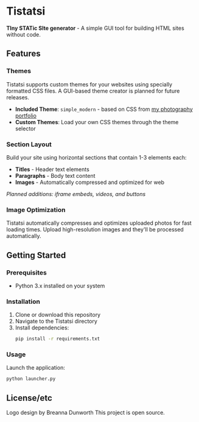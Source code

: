 # Tistatsi

**TIny STATic SIte generator** - A simple GUI tool for building HTML sites without code.

## Features

### Themes
Tistatsi supports custom themes for your websites using specially formatted CSS files. A GUI-based theme creator is planned for future releases.

- **Included Theme**: `simple_modern` - based on CSS from [my photography portfolio](https://squidud.github.io/Photography-Portfolio/)
- **Custom Themes**: Load your own CSS themes through the theme selector

### Section Layout
Build your site using horizontal sections that contain 1-3 elements each:

- **Titles** - Header text elements
- **Paragraphs** - Body text content  
- **Images** - Automatically compressed and optimized for web

*Planned additions: iframe embeds, videos, and buttons*

### Image Optimization
Tistatsi automatically compresses and optimizes uploaded photos for fast loading times. Upload high-resolution images and they'll be processed automatically.

## Getting Started

### Prerequisites
- Python 3.x installed on your system

### Installation

1. Clone or download this repository
2. Navigate to the Tistatsi directory
3. Install dependencies:
   ```bash
   pip install -r requirements.txt
   ```

### Usage

Launch the application:
```bash
python launcher.py
```

## License/etc
Logo design by Breanna Dunworth
This project is open source.
